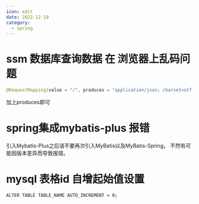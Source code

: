 ```yaml
---
icon: edit
date: 2022-12-19
category:
  - spring
---
```

# ssm 数据库查询数据 在 浏览器上乱码问题

```java
@RequestMapping(value = "/", produces = "application/json; charset=utf-8")
```
加上produces即可



# spring集成mybatis-plus 报错
引入Mybatis-Plus之后请不要再次引入MyBatis以及MyBatis-Spring，
不然有可能因版本差异而导致报错。



# mysql 表格id 自增起始值设置
```mysql
ALTER TABLE TABLE_NAME AUTO_INCREMENT = 0;
```
